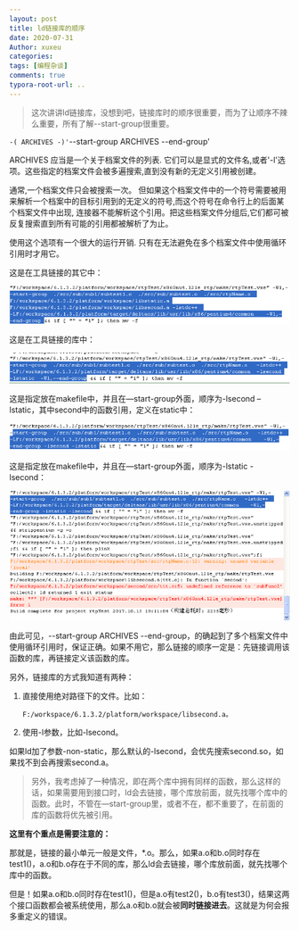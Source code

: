 ```yaml
---
layout: post
title: ld链接库的顺序
date: 2020-07-31
Author: xuxeu
categories: 
tags: [编程杂谈]
comments: true
typora-root-url: ..
---
```


> 这次讲讲ld链接库，没想到吧，链接库时的顺序很重要，而为了让顺序不辣么重要，所有了解--start-group很重要。
> 

`-( ARCHIVES -)'`--start-group ARCHIVES --end-group'

ARCHIVES 应当是一个关于档案文件的列表. 它们可以是显式的文件名,或者'-l'选项。这些指定的档案文件会被多遍搜索,直到没有新的无定义引用被创建。

通常,一个档案文件只会被搜索一次。 但如果这个档案文件中的一个符号需要被用来解析一个档案中的目标引用到的无定义的符号,而这个符号在命令行上的后面某个档案文件中出现, 连接器不能解析这个引用。把这些档案文件分组后,它们都可被反复搜索直到所有可能的引用都被解析了为止。

使用这个选项有一个很大的运行开销. 只有在无法避免在多个档案文件中使用循环引用时才用它。

这是在工具链接的其它中：

![1](/images/2020-08-02-multidef/1.png)

这是在工具链接的库中：

 ![2](/images/2020-08-02-multidef/2.png)

这是指定放在makefile中，并且在—start-group外面，顺序为-lsecond –lstatic，其中second中的函数引用，定义在static中：

 ![3](/images/2020-08-02-multidef/3.png)

这是指定放在makefile中，并且在—start-group外面，顺序为-lstatic -lsecond：

 ![4](/images/2020-08-02-multidef/4.png)

由此可见，--start-group ARCHIVES --end-group，的确起到了多个档案文件中使用循环引用时，保证正确。如果不用它，那么链接的顺序一定是：先链接调用该函数的库，再链接定义该函数的库。

另外，链接库的方式我知道有两种：

1. 直接使用绝对路径下的文件。比如：

   `F:/workspace/6.1.3.2/platform/workspace/libsecond.a。`

2. 使用-l参数，比如-lsecond。

如果ld加了参数-non-static，那么默认的-lsecond，会优先搜索second.so，如果找不到会再搜索second.a。

> 另外，我考虑掉了一种情况，即在两个库中拥有同样的函数，那么这样的话，如果需要用到接口时，ld会去链接，哪个库放前面，就先找哪个库中的函数。此时，不管在—start-group里，或者不在，都不重要了，在前面的库的函数将优先被引用。

**这里有个重点是需要注意的：**

那就是，链接的最小单元一般是文件，*.o。那么，如果a.o和b.o同时存在test1()，a.o和b.o存在于不同的库，那么ld会去链接，哪个库放前面，就先找哪个库中的函数。

但是！如果a.o和b.o同时存在test1()，但是a.o有test2()，b.o有test3()，结果这两个接口函数都会被系统使用，那么a.o和b.o就会被**同时链接进去**。这就是为何会报多重定义的错误。


























